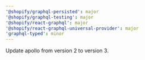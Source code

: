 ```yaml
---
'@shopify/graphql-persisted': major
'@shopify/graphql-testing': major
'@shopify/react-graphql': major
'@shopify/react-graphql-universal-provider': major
'graphql-typed': minor
---
```


Update apollo from version 2 to version 3.
